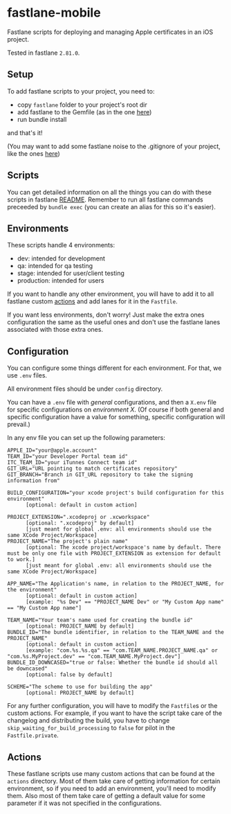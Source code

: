 fastlane-mobile
================

Fastlane scripts for deploying and managing Apple certificates in an iOS project.

Tested in fastlane `2.81.0`.

## Setup

To add fastlane scripts to your project, you need to:

- copy `fastlane` folder to your project's root dir
- add fastlane to the Gemfile (as in the one [here](./Gemfile))
- run bundle install

and that's it!

(You may want to add some fastlane noise to the .gitignore of your project, like the ones [here](./.gitignore))

## Scripts

You can get detailed information on all the things you can do with these scripts in fastlane [README](./fastlane/README.md).
Remember to run all fastlane commands preceeded by `bundle exec` (you can create an alias for this so it's easier).

## Environments

These scripts handle 4 environments:
- dev: intended for development
- qa: intended for qa testing
- stage: intended for user/client testing
- production: intended for users

If you want to handle any other environment, you will have to add it to all fastlane custom [actions](#actions)
and add lanes for it in the `Fastfile`.

If you want less environments, don't worry! Just make the extra ones configuration the same as the useful ones
and don't use the fastlane lanes associated with those extra ones.

## Configuration

You can configure some things different for each environment. For that, we use `.env` files.

All environment files should be under `config` directory.

You can have a `.env` file with *general* configurations, and then a `X.env` file for specific configurations on *environment X*.
(Of course if both general and specific configuration have a value for something, specific configuration will prevail.)

In any env file you can set up the following parameters:

```
APPLE_ID="your@apple.account"
TEAM_ID="your Developer Portal team id"
ITC_TEAM_ID="your iTunnes Connect team id"
GIT_URL="URL pointing to match certificates repository"
GIT_BRANCH="Branch in GIT_URL repository to take the signing information from"

BUILD_CONFIGURATION="your xcode project's build configuration for this environment"
      [optional: default in custom action]

PROJECT_EXTENSION=".xcodeproj or .xcworkspace"
      [optional: ".xcodeproj" by default]
      [just meant for global .env: all environments should use the same XCode Project/Workspace]
PROJECT_NAME="The project's plain name"
      [optional: The xcode project/workspace's name by default. There must be only one file with PROJECT_EXTENSION as extension for default to work.]
      [just meant for global .env: all environments should use the same XCode Project/Workspace]

APP_NAME="The Application's name, in relation to the PROJECT_NAME, for the environment"
      [optional: default in custom action]
      [example: "%s Dev" == "PROJECT_NAME Dev" or "My Custom App name" == "My Custom App name"]

TEAM_NAME="Your team's name used for creating the bundle id"
      [optional: PROJECT_NAME by default]
BUNDLE_ID="The bundle identifier, in relation to the TEAM_NAME and the PROJECT_NAME"
      [optional: default in custom action]
      [example: "com.%s.%s.qa" == "com.TEAM_NAME.PROJECT_NAME.qa" or "com.%s.MyProject.dev" == "com.TEAM_NAME.MyProject.dev"]
BUNDLE_ID_DOWNCASED="true or false: Whether the bundle id should all be downcased"
      [optional: false by default]

SCHEME="The scheme to use for building the app"
      [optional: PROJECT_NAME by default]
```

For any further configuration, you will have to modify the `Fastfile`s or the custom actions.
For example, if you want to have the script take care of the changelog and distributing the build, you have to change `skip_waiting_for_build_processing` to `false` for pilot in the `Fastfile.private`.

## Actions

These fastlane scripts use many custom actions that can be found at the `actions` directory.
Most of them take care of getting information for certain environment, so if you need to add an environment, you'll need to modify them.
Also most of them take care of getting a default value for some parameter if it was not specified in the configurations.
